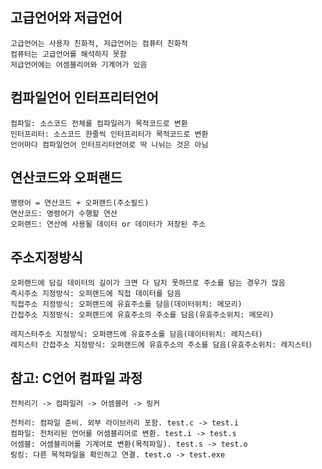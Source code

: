 ## 고급언어와 저급언어
	고급언어는 사용자 친화적, 저급언어는 컴퓨터 친화적
	컴퓨터는 고급언어를 해석하지 못함
	저급언어에는 어셈블리어와 기계어가 있음

## 컴파일언어 인터프리터언어
	컴파일: 소스코드 전체를 컴파일러가 목적코드로 변환
	인터프리터: 소스코드 한줄씩 인터프리터가 목적코드로 변환
	언어마다 컴파일언어 인터프리터언어로 딱 나뉘는 것은 아님

## 연산코드와 오퍼랜드
	명령어 = 연산코드 + 오퍼랜드(주소필드)
	연산코드: 명령어가 수행할 연산
	오퍼랜드: 연산에 사용될 데이터 or 데이터가 저장된 주소

## 주소지정방식
	오퍼랜드에 담길 데이터의 길이가 크면 다 담지 못하므로 주소를 담는 경우가 많음
	즉시주소 지정방식: 오퍼랜드에 직접 데이터를 담음
	직접주소 지정방식: 오퍼랜드에 유효주소를 담음(데이터위치: 메모리)
	간접주소 지정방식: 오퍼랜드에 유효주소의 주소를 담음(유효주소위치: 메모리)
	
	레지스터주소 지정방식: 오퍼랜드에 유효주소를 담음(데이터위치: 레지스터)
	레지스터 간접주소 지정방식: 오퍼랜드에 유효주소의 주소를 담음(유효주소위치: 레지스터)

## 참고: C언어 컴파일 과정
    전처리기 -> 컴파일러 -> 어셈블러 -> 링커
    
	전처리: 컴파일 준비. 외부 라이브러리 포함. test.c -> test.i
	컴파일: 전처리된 언어를 어셈블리어로 변환. test.i -> test.s
	어셈블: 어셈블리어를 기계어로 변환(목적파일). test.s -> test.o
	링킹: 다른 목적파일을 확인하고 연결. test.o -> test.exe